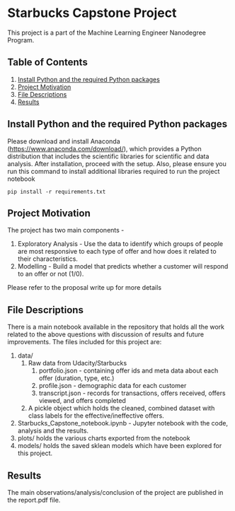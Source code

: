 # Starbucks Capstone Project

This project is a part of the Machine Learning Engineer Nanodegree Program.

## **Table of Contents**

1. [Install Python and the required Python packages](#installation)
2. [Project Motivation](#project-motivation)
3. [File Descriptions](#files)
4. [Results](#results)

## **Install Python and the required Python packages <a name="installation"></a>**

Please download and install Anaconda (https://www.anaconda.com/download/), which provides a Python distribution that includes the scientific libraries for scientific and data analysis. After installation, proceed with the setup.
Also, please ensure you run this command to install additional libraries required to run the project notebook

```
pip install -r requirements.txt
```

## **Project Motivation <a name="project-motivation"></a>**

The project has two main components -

1. Exploratory Analysis - Use the data to identify which groups of people are most responsive to each type of offer and how does it related to their characteristics.
2. Modelling - Build a model that predicts whether a customer will respond to an offer or not (1/0).

Please refer to the proposal write up for more details

## **File Descriptions <a name="files"></a>**

There is a main notebook available in the repository that holds all the work related to the above questions with discussion of results and future improvements. The files included for this project are:

1. data/
   1. Raw data from Udacity/Starbucks
      1. portfolio.json - containing offer ids and meta data about each offer (duration, type, etc.)
      2. profile.json - demographic data for each customer
      3. transcript.json - records for transactions, offers received, offers viewed, and offers completed
   2. A pickle object which holds the cleaned, combined dataset with class labels for the effective/ineffective offers.
2. Starbucks_Capstone_notebook.ipynb - Jupyter notebook with the code, analysis and the results.
3. plots/ holds the various charts exported from the notebook
4. models/ holds the saved sklean models which have been explored for this project.

## **Results<a name="results"></a>**

The main observations/analysis/conclusion of the project are published in the report.pdf file.
